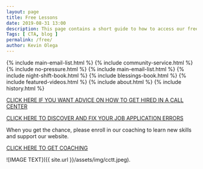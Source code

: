 ```yaml
--- 
layout: page 
title: Free Lessons
date: 2019-08-31 13:00
description: This page contains a short guide to how to access our free revieerw and lessons. Call Center Training Tips contains over 1,500 lessons for job applicants, BPO workers and home based freelancers.
Tags: [ CTA, blog ]
permalink: /free/ 
author: Kevin Olega 
--- 
```

{% include main-email-list.html %}
{% include community-service.html %}
{% include no-pressure.html %}
{% include main-email-list.html %}
{% include night-shift-book.html %}
{% include blessings-book.html %}
{% include featured-videos.html %}
{% include about.html %}
{% include history.html %}

[CLICK HERE IF YOU WANT ADVICE ON HOW TO GET HIRED IN A CALL CENTER](https://callcentertrainingtips.com/4hired)

[CLICK HERE TO DISCOVER AND FIX YOUR JOB APPLICATION ERRORS](https://callcentertrainingtips.com/fix)

When you get the chance, please enroll in our coaching to learn new skills and support our website.

<a href="https://callcentertrainingtips.com/6WEL250/" class="button focus">CLICK HERE TO GET COACHING</a>

![IMAGE TEXT]({{ site.url }}/assets/img/cctt.jpeg).